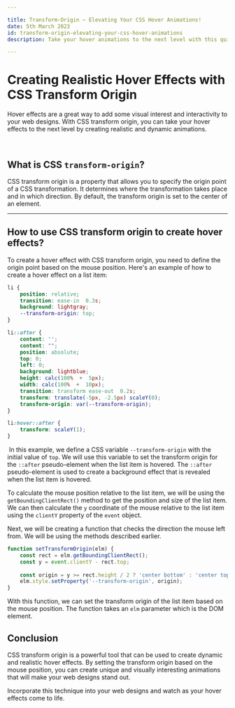 ```yaml
---

title: Transform-Origin — Elevating Your CSS Hover Animations!
date: 5th March 2023
id: transform-origin-elevating-your-css-hover-animations
description: Take your hover animations to the next level with this quick guide on using transform-origin! By adjusting the transform-origin based on the direction of the mouse-leave, you can create more realistic and dynamic hover effects. With a bit of creativity and experimentation, you can customize this technique to fit the unique design needs for your website!

---
```


# Creating Realistic Hover Effects with CSS Transform Origin

Hover effects are a great way to add some visual interest and interactivity to your web designs. With CSS transform origin, you can take your hover effects to the next level by creating realistic and dynamic animations.

<br />

## What is CSS `transform-origin`?

CSS transform origin is a property that allows you to specify the origin point of a CSS transformation. It determines where the transformation takes place and in which direction. By default, the transform origin is set to the center of an element.

---

## How to use CSS transform origin to create hover effects?

To create a hover effect with CSS transform origin, you need to define the origin point based on the mouse position. Here's an example of how to create a hover effect on a list item:

```css
li {
	position: relative;
	transition: ease-in  0.3s;
	background: lightgray;
	--transform-origin: top;
}

li::after {
	content: '';
	content: "";
	position: absolute;
	top: 0;
	left: 0;
	background: lightblue;
	height: calc(100%  +  5px);
	width: calc(100%  +  10px);
	transition: transform ease-out  0.2s;
	transform: translate(-5px, -2.5px) scaleY(0);
	transform-origin: var(--transform-origin);
}

li:hover::after {
	transform: scaleY(1);
}
```
​
In this example, we define a CSS variable `--transform-origin` with the initial value of `top`. We will use this variable to set the transform origin for the `::after` pseudo-element when the list item is hovered. The `::after` pseudo-element is used to create a background effect that is revealed when the list item is hovered.

To calculate the mouse position relative to the list item, we will be using the `getBoundingClientRect()` method to get the position and size of the list item. We can then calculate the `y` coordinate of the mouse relative to the list item using the `clientY` property of the `event` object. 

Next, we will be creating a function that checks the direction the mouse left from. We will be using the methods described earlier.

```js
function setTransformOrigin(elm) { 
	const rect = elm.getBoundingClientRect(); 
	const y = event.clientY - rect.top;
	
	const origin = y >= rect.height / 2 ? 'center bottom' : 'center top';
	elm.style.setProperty('--transform-origin', origin); 
}
```


With this function, we can set the transform origin of the list item based on the mouse position.  The function takes an `elm` parameter which is the DOM element. 

## Conclusion

CSS transform origin is a powerful tool that can be used to create dynamic and realistic hover effects. By setting the transform origin based on the mouse position, you can create unique and visually interesting animations that will make your web designs stand out.

Incorporate this technique into your web designs and watch as your hover effects come to life.
